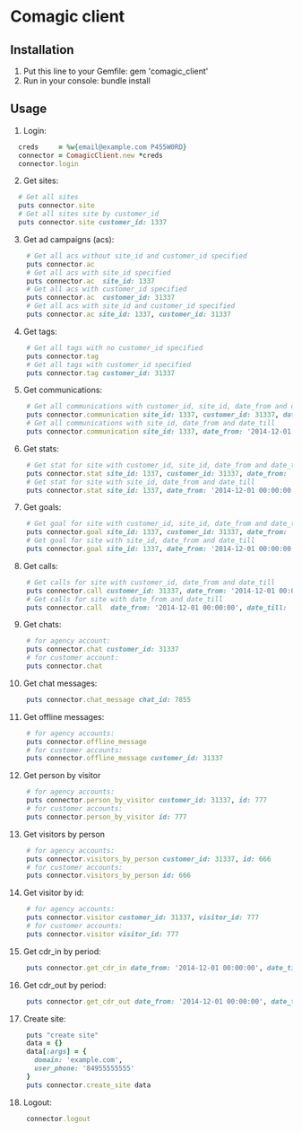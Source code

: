 # Comagic client

## Installation
1. Put this line to your Gemfile:
          gem 'comagic_client'
2. Run in your console:
          bundle install
## Usage

1) Login:

```ruby
  creds     = %w{email@example.com P455W0RD}
  connector = ComagicClient.new *creds
  connector.login
```

2) Get sites:

```ruby
  # Get all sites
  puts connector.site
  # Get all sites site by customer_id
  puts connector.site customer_id: 1337
```

3) Get ad campaigns (acs):

```ruby
    # Get all acs without site_id and customer_id specified
    puts connector.ac
    # Get all acs with site_id specified
    puts connector.ac  site_id: 1337
    # Get all acs with customer_id specified
    puts connector.ac  customer_id: 31337
    # Get all acs with site_id and customer_id specified
    puts connector.ac site_id: 1337, customer_id: 31337
```

4) Get tags:

```ruby
    # Get all tags with no customer_id specified
    puts connector.tag
    # Get all tags with customer_id specified
    puts connector.tag customer_id: 31337
```

5) Get communications:

```ruby
    # Get all communications with customer_id, site_id, date_from and date_till
    puts connector.communication site_id: 1337, customer_id: 31337, date_from: '2014-12-01 00:00:00', date_till: '2014-12-31 23:59:59'
    # Get all communications with site_id, date_from and date_till
    puts connector.communication site_id: 1337, date_from: '2014-12-01 00:00:00', date_till: '2014-12-31 23:59:59'
```

6) Get stats:

```ruby
    # Get stat for site with customer_id, site_id, date_from and date_till
    puts connector.stat site_id: 1337, customer_id: 31337, date_from: '2014-12-01 00:00:00', date_till: '2014-12-31 23:59:59'
    # Get stat for site with site_id, date_from and date_till
    puts connector.stat site_id: 1337, date_from: '2014-12-01 00:00:00', date_till: '2014-12-31 23:59:59'
```

7) Get goals:

```ruby
    # Get goal for site with customer_id, site_id, date_from and date_till
    puts connector.goal site_id: 1337, customer_id: 31337, date_from: '2014-12-01 00:00:00', date_till: '2014-12-31 23:59:59'
    # Get goal for site with site_id, date_from and date_till
    puts connector.goal site_id: 1337, date_from: '2014-12-01 00:00:00', date_till: '2014-12-31 23:59:59'
```

8) Get calls:

```ruby
    # Get calls for site with customer_id, date_from and date_till
    puts connector.call customer_id: 31337, date_from: '2014-12-01 00:00:00', date_till: '2014-12-31 23:59:59'
    # Get calls for site with date_from and date_till
    puts connector.call  date_from: '2014-12-01 00:00:00', date_till: '2014-12-31 23:59:59'
```

9) Get chats:

```ruby
    # for agency account:
    puts connector.chat customer_id: 31337
    # for customer account:
    puts connector.chat
```

10) Get chat messages:

```ruby
    puts connector.chat_message chat_id: 7855
```

11) Get offline messages:

```ruby
    # for agency accounts:
    puts connector.offline_message
    # for customer accounts:
    puts connector.offline_message customer_id: 31337
```

12) Get person by visitor

```ruby
    # for agency accounts:
    puts connector.person_by_visitor customer_id: 31337, id: 777
    # for customer accounts:
    puts connector.person_by_visitor id: 777
```

13) Get visitors by person

```ruby
    # for agency accounts:
    puts connector.visitors_by_person customer_id: 31337, id: 666
    # for customer accounts:
    puts connector.visitors_by_person id: 666
```

14) Get visitor by id:

```ruby
    # for agency accounts:
    puts connector.visitor customer_id: 31337, visitor_id: 777
    # for customer accounts:
    puts connector.visitor visitor_id: 777
```

15) Get cdr_in by period:

```ruby
    puts connector.get_cdr_in date_from: '2014-12-01 00:00:00', date_till: '2014-12-31 23:59:59'
```

16) Get cdr_out by period:

```ruby
    puts connector.get_cdr_out date_from: '2014-12-01 00:00:00', date_till: '2014-12-31 23:59:59'
```

17) Create site:

```ruby
    puts "create site"
    data = {}
    data[:args] = { 
      domain: 'example.com',
      user_phone: '84955555555'
    }
    puts connector.create_site data
```

18) Logout:

```ruby
    connector.logout
```
